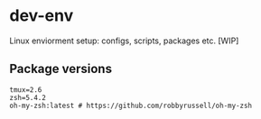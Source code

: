 # dev-env
Linux enviorment setup: configs, scripts, packages etc. [WIP]

## Package versions
```
tmux=2.6
zsh=5.4.2
oh-my-zsh:latest # https://github.com/robbyrussell/oh-my-zsh
```
